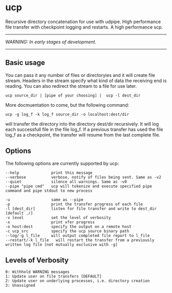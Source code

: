 ucp
===

Recursive directory concatenation for use with udpipe.  High performance file transfer with checkpoint logging and restarts.  A high performance scp.

******
_WARNING: In early stages of development._
******
 
Basic usage
-----------
You can pass it any number of files or directoryies and it will create file stream.  Headers in the stream specify what kind of data the receiving end is reading.  You can also redirect the stream to a file for use later.

    ucp source_dir | [pipe of your choosing] |  ucp -l dest_dir
    
    
More docmuentation to come, but the following command:

    ucp -g log_f -k log_f source_dir -o localhost:dest/dir
    
will transfer the directory into the directory dest/dir recursively.  It will log each successfull file in the file log_f.  If a previous transfer has used the file log_f as a checkpoint, the transfer will resume from the last complete file.
	
Options
-------
The following options are currently supported by ucp:

    --help 		      	print this message
    --verbose 		  	verbose, notify of files being sent. Same as -v2
    --quiet 		  	silence all warnings. Same as -v0
    --pipe "pipe cmd"   ucp will tokenize and execute specified pipe command and pipe stdout to new process
    
    -u					same as --pipe
    -p 		          	print the transfer progress of each file
    -l [dest_dir] 	  	listen for file transfer and write to dest_dir [default ./]
    -v level 	      	set the level of verbosity
    -x					print xfer progress
    -o host:dest        specify the output on a remote host
    -c ucp_src          specify the ucp source binary path
    --log/-g l_file     will output completed file report to l_file
    --restart/-k l_file   will restart the transfer from a previously written log file [not mutually exclusive with -g]

Levels of Verbosity
-------------------
   	0: Withhold WARNING messages
   	1: Update user on file transfers [DEFAULT]
   	2: Update user on underlying processes, i.e. directory creation
   	3: Unassigned
